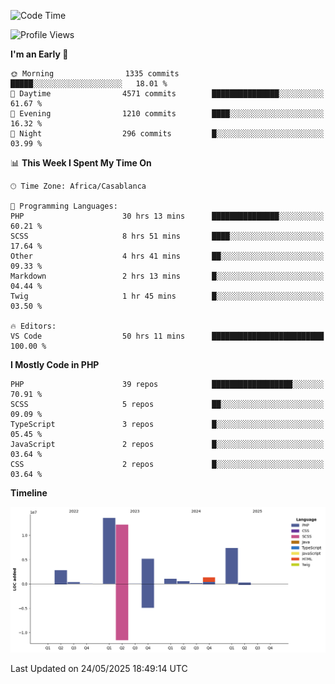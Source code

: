 <!--START_SECTION:waka-->
![Code Time](http://img.shields.io/badge/Code%20Time-6%2C040%20hrs%2052%20mins-blue)

![Profile Views](http://img.shields.io/badge/Profile%20Views-0-blue)

**I'm an Early 🐤** 

```text
🌞 Morning                1335 commits        █████░░░░░░░░░░░░░░░░░░░░   18.01 % 
🌆 Daytime                4571 commits        ███████████████░░░░░░░░░░   61.67 % 
🌃 Evening                1210 commits        ████░░░░░░░░░░░░░░░░░░░░░   16.32 % 
🌙 Night                  296 commits         █░░░░░░░░░░░░░░░░░░░░░░░░   03.99 % 
```


📊 **This Week I Spent My Time On** 

```text
🕑︎ Time Zone: Africa/Casablanca

💬 Programming Languages: 
PHP                      30 hrs 13 mins      ███████████████░░░░░░░░░░   60.21 % 
SCSS                     8 hrs 51 mins       ████░░░░░░░░░░░░░░░░░░░░░   17.64 % 
Other                    4 hrs 41 mins       ██░░░░░░░░░░░░░░░░░░░░░░░   09.33 % 
Markdown                 2 hrs 13 mins       █░░░░░░░░░░░░░░░░░░░░░░░░   04.44 % 
Twig                     1 hr 45 mins        █░░░░░░░░░░░░░░░░░░░░░░░░   03.50 % 

🔥 Editors: 
VS Code                  50 hrs 11 mins      █████████████████████████   100.00 % 
```

**I Mostly Code in PHP** 

```text
PHP                      39 repos            ██████████████████░░░░░░░   70.91 % 
SCSS                     5 repos             ██░░░░░░░░░░░░░░░░░░░░░░░   09.09 % 
TypeScript               3 repos             █░░░░░░░░░░░░░░░░░░░░░░░░   05.45 % 
JavaScript               2 repos             █░░░░░░░░░░░░░░░░░░░░░░░░   03.64 % 
CSS                      2 repos             █░░░░░░░░░░░░░░░░░░░░░░░░   03.64 % 
```



**Timeline**

![Lines of Code chart](https://raw.githubusercontent.com/tahar-elgunaoui/tahar-elgunaoui/main/assets/bar_graph.png)


 Last Updated on 24/05/2025 18:49:14 UTC
<!--END_SECTION:waka-->
